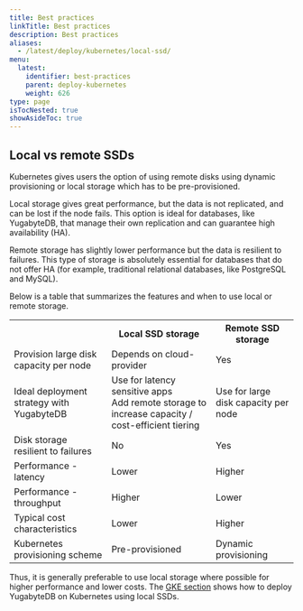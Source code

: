 ```yaml
---
title: Best practices
linkTitle: Best practices
description: Best practices
aliases:
  - /latest/deploy/kubernetes/local-ssd/
menu:
  latest:
    identifier: best-practices
    parent: deploy-kubernetes
    weight: 626
type: page
isTocNested: true
showAsideToc: true
---
```


## Local vs remote SSDs 

Kubernetes gives users the option of using remote disks using dynamic provisioning or local storage which has to be pre-provisioned.

Local storage gives great performance, but the data is not replicated, and can be lost if the node fails. This option is ideal for databases, like YugabyteDB, that manage their own replication and can guarantee high availability (HA).

Remote storage has slightly lower performance but the data is resilient to failures. This type of storage is absolutely essential for databases that do not offer HA (for example, traditional relational databases, like PostgreSQL and MySQL).

Below is a table that summarizes the features and when to use local or remote storage.

<table>
  <tr>
    <th></th>
    <th>Local SSD storage</th> 
    <th>Remote SSD storage</th>
  </tr>
  <tr>
    <td>Provision large disk capacity per node</td>
    <td>Depends on cloud-provider</td> 
    <td>Yes</td>
  </tr>
  <tr>
    <td>Ideal deployment strategy with YugabyteDB</td>
    <td>Use for latency sensitive apps <br> Add remote storage to increase capacity / cost-efficient tiering</td>
    <td>Use for large disk capacity per node</td>
  </tr>
  <tr>
    <td>Disk storage resilient to failures</td>
    <td>No</td> 
    <td>Yes</td>
  </tr>
  <tr>
    <td>Performance - latency</td>
    <td>Lower</td> 
    <td>Higher</td>
  </tr>
  <tr>
    <td>Performance - throughput</td>
    <td>Higher</td> 
    <td>Lower</td>
  </tr>
  <tr>
    <td>Typical cost characteristics</td>
    <td>Lower</td> 
    <td>Higher</td>
  </tr>
  <tr>
    <td>Kubernetes provisioning scheme</td>
    <td>Pre-provisioned</td> 
    <td>Dynamic provisioning</td>
  </tr>
</table>

Thus, it is generally preferable to use local storage where possible for higher performance and lower costs. The [GKE section](../gke/statefulset-yaml/) shows how to deploy YugabyteDB on Kubernetes using local SSDs.

